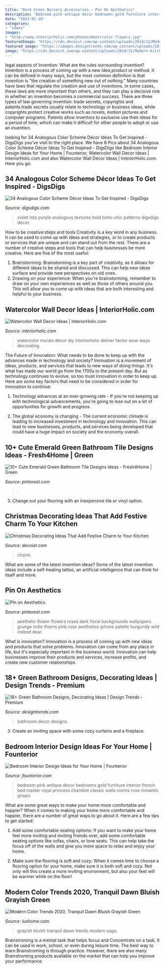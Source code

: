 ```yaml
---
title: "Dark Green Nursery Accessories ~ Pin On Aesthetics"
description: "Bedroom pink antique decor bedrooms gold furniture interior french bed master royal princess chambre classic walls rooms rose romantic grown"
date: "2023-01-18"
categories:
- "ideas"
images:
- "http://www.interiorholic.com/photos/Watercolor-flowers.jpg"
featuredImage: "https://cdn.decoist.com/wp-content/uploads/2014/12/Modern-kitchen-decorating-idea-for-the-holiday-season.jpg"
featured_image: "https://images.designtrends.com/wp-content/uploads/2016/01/03091657/Green-Bathroom-Decor-Ideas.jpg"
image: "https://cdn.decoist.com/wp-content/uploads/2014/12/Modern-kitchen-decorating-idea-for-the-holiday-season.jpg"
---
```



legal aspects of Invention: What are the rules surrounding invention?
Invention is a process of coming up with a new idea,product or method. It can be defined in many ways, but the most common definition is that invention is "the creation of something new out of nothing." Many countries have laws that regulate the creation and use of inventions. In some cases, these laws are more important than others, and they can play a decisive role in whether an invention becomes a commercial success.
There are three types of law governing invention: trade secrets, copyrights and patents.trade secrets usually relate to technology or business ideas, while copyrights protect creative works such as novels, motion pictures and computer programs. Patents allow inventors to exclusive use their ideas for a period of time, which can make it difficult for other people to adopt or use an invention.

	

		
looking for 34 Analogous Color Scheme Décor Ideas To Get Inspired - DigsDigs you've visit to the right place. We have 8 Pics about 34 Analogous Color Scheme Décor Ideas To Get Inspired - DigsDigs like Bedroom Interior Design Ideas for Your Home | Founterior, Watercolor Wall Decor Ideas | InteriorHolic.com and also Watercolor Wall Decor Ideas | InteriorHolic.com. Here you go:
		
    
## 34 Analogous Color Scheme Décor Ideas To Get Inspired - DigsDigs

<img loading=lazy src="https://www.digsdigs.com/photos/2017/02/23-boho-chic-room-with-bold-violet-and-blue-lots-of-patterns-and-textures.jpg" onerror="this.onerror=null;this.src='https://tse2.mm.bing.net/th?id=OIP.nIWG4pXSZ7yMv86-BIOI8wAAAA&amp;pid=15.1';" alt="34 Analogous Color Scheme Décor Ideas To Get Inspired - DigsDigs">

_Source: digsdigs.com_

>violet lots purple analogous textures bold boho chic patterns digsdigs decor. 

	

How to be creative:steps and tools
Creativity is a key word in any business. It can be used to come up with ideas and strategies, or to create products or services that are unique and can stand out from the rest.
There are a number of creative steps and tools that can help businesses be more creative. Here are five of the most useful: 
1. Brainstorming: Brainstorming is a key part of creativity, as it allows for different ideas to be shared and discussed. This can help new ideas surface and provide new perspectives on old ones. 
2. Drawing on your experience: When you're brainstorming, remember to draw on your own experiences as well as those of others around you. This will allow you to come up with ideas that are both interesting and helpful to your business. 

    
## Watercolor Wall Decor Ideas | InteriorHolic.com

<img loading=lazy src="http://www.interiorholic.com/photos/Watercolor-flowers.jpg" onerror="this.onerror=null;this.src='https://tse2.mm.bing.net/th?id=OIP.SGTHow6Tk3IKgNepGRNF8AHaPN&amp;pid=15.1';" alt="Watercolor Wall Decor Ideas | InteriorHolic.com">

_Source: interiorholic.com_

>watercolor murals decor diy interiorholic deliver factor wow ways decorating. 

	

The Future of Innovation: What needs to be done to keep up with the advances made in technology and society?
Innovation is a movement of ideas, products, and services that leads to new ways of doing things. It's what has made our world go from the 1700s to the present day. But as technology continues to evolve, so too must innovation in order to keep up. Here are some key factors that need to be considered in order for innovation to continue:
1. Technology advances at an ever-growing rate - If you're not keeping up with technological advancements, you're going to lose out on a lot of opportunities for growth and progress.

2. The global economy is changing - The current economic climate is leading to increased investment in technology and innovation. This can lead to new businesses, products, and services being developed that could have a huge impact on society and the economy overall.


    
## 10+ Cute Emerald Green Bathroom Tile Designs Ideas - Fresh4Home | Green

<img loading=lazy src="https://i.pinimg.com/736x/42/59/15/4259157a2017380600e6eedf5e34986b.jpg" onerror="this.onerror=null;this.src='https://tse2.mm.bing.net/th?id=OIP.nnlQLHuUEpDq04IOkWPs-wHaJ3&amp;pid=15.1';" alt="10+ Cute Emerald Green Bathroom Tile Designs Ideas - Fresh4Home | Green">

_Source: pinterest.com_

>. 

	

3. Change out your flooring with an inexpensive tile or vinyl option.

    
## Christmas Decorating Ideas That Add Festive Charm To Your Kitchen

<img loading=lazy src="https://cdn.decoist.com/wp-content/uploads/2014/12/Modern-kitchen-decorating-idea-for-the-holiday-season.jpg" onerror="this.onerror=null;this.src='https://tse1.mm.bing.net/th?id=OIP.RGWU7OuwqvbTk2039qwTEwHaLH&amp;pid=15.1';" alt="Christmas Decorating Ideas That Add Festive Charm to Your Kitchen">

_Source: decoist.com_

>charm. 

	

What are some of the latest invention ideas?
Some of the latest invention ideas include a self-healing tattoo, an artificial intelligence that can think for itself and more.

    
## Pin On Aesthetics

<img loading=lazy src="https://i.pinimg.com/736x/27/92/c0/2792c04ae30e56a77862e634beade7d1--taurus-love-love-flowers.jpg" onerror="this.onerror=null;this.src='https://tse3.mm.bing.net/th?id=OIP.Q7s0b4VaXNvEY52uxWCQ5wAAAA&amp;pid=15.1';" alt="Pin on Aesthetics">

_Source: pinterest.com_

>aesthetic flower flowers roses dark floral backgrounds wallpapers grunge indie thorns pink rose aesthetics iphone palette burgundy wild indeed dear. 

	

What is innovation?
Innovation is a process of coming up with new ideas and products that solve problems. Innovation can come from any place in life, but it's especially important in the business world. Innovation can help businesses improve their products and services, increase profits, and create new customer relationships.

    
## 18+ Green Bathroom Designs, Decorating Ideas | Design Trends - Premium

<img loading=lazy src="https://images.designtrends.com/wp-content/uploads/2016/01/03091657/Green-Bathroom-Decor-Ideas.jpg" onerror="this.onerror=null;this.src='https://tse1.mm.bing.net/th?id=OIP.WR3xqWmg2d78zApgawlJJAHaJ4&amp;pid=15.1';" alt="18+ Green Bathroom Designs, Decorating Ideas | Design Trends - Premium">

_Source: designtrends.com_

>bathroom decor designs. 

	

3. Create an inviting space with some cozy curtains and a fireplace. 

    
## Bedroom Interior Design Ideas For Your Home | Founterior

<img loading=lazy src="http://founterior.com/wp-content/uploads/2014/09/Princess-bedroom-with-royal-pink-walls.jpg" onerror="this.onerror=null;this.src='https://tse4.mm.bing.net/th?id=OIP.1W7p6c6mnFIHz8zuyE2ShQHaKR&amp;pid=15.1';" alt="Bedroom Interior Design Ideas for Your Home | Founterior">

_Source: founterior.com_

>bedroom pink antique decor bedrooms gold furniture interior french bed master royal princess chambre classic walls rooms rose romantic grown. 

	

What are some great ways to make your home more comfortable and happier?
When it comes to making your home more comfortable and happier, there are a number of great ways to go about it. Here are a few tips to get started:
1. Add some comfortable seating options: If you want to make your home feel more inviting and inviting friends over, add some comfortable seating options like sofas, chairs, or love seats. This can help take the focus off of the walls and give you more space to relax and enjoy your home.

2. Make sure the flooring is soft and cozy: When it comes time to choose a flooring option for your home, make sure it is both soft and cozy. Not only will this create a more inviting environment, but also your feet will be warmer while on the floor!


    
## Modern Color Trends 2020, Tranquil Dawn Bluish Grayish Green

<img loading=lazy src="https://www.lushome.com/wp-content/uploads/2019/10/sage-green-pastel-in-interiors-3.jpg" onerror="this.onerror=null;this.src='https://tse4.mm.bing.net/th?id=OIP.fivGhpiM9fQl0ZVp2BYpfgAAAA&amp;pid=15.1';" alt="Modern Color Trends 2020, Tranquil Dawn Bluish Grayish Green">

_Source: lushome.com_

>grayish bluish tranquil dawn trends modern sage. 

	

Brainstroming is a mental task that helps focus and Concentrate on a task. It can be used in work, school, or even during leisure time. The best way to learn Brainstroming is through practice. However, there are also many Brainstroming products available on the market that can help you improve your performance.

